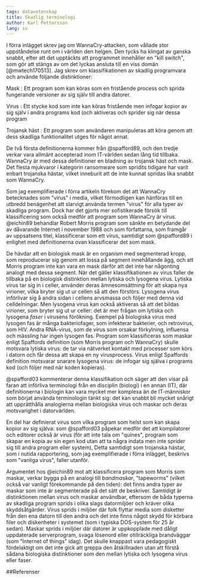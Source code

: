 ```yaml
---
tags: datavetenskap
title: Skadlig terminologi
author: Karl Pettersson
lang: sv
---
```


I förra inlägget skrev jag om WannaCry-attacken, som vållade stor uppståndelse
runt om i världen den helgen. Den tycks ha klingat av ganska snabbt, efter att
det upptäckts att programmet innehåller en "kill switch", som gör att stängs av
om det lyckas ansluta till en viss domän [@mwtech170513]. Jag skrev om
klassifikationen av skadlig programvara och använde följande distinktioner:

Mask
:    Ett program som kan köras som en fristående process och sprida fungerande
versioner av sig själv till andra datorer.

Virus
:    Ett stycke kod som inte kan köras fristående men infogar kopior av sig
själv i andra programs kod (och aktiveras och sprider sig när dessa program

Trojansk häst
:    Ett program som användaren manipuleras att köra genom att dess skadliga
funktionalitet utges för något annat.

De två första definitionerna kommer från @spafford89, och den tredje verkar
vara allmänt accepterad inom IT-världen sedan lång tid tillbaka. WannaCry är
med dessa definitioner en bladning av trojansk häst och mask. Det flesta
mjukvaror i kategorin ransomware som spridits tidigare har varit enbart
trojanska hästar, vilket inneburit att de inte kunnat spridas lika snabbt som
WannaCry.

Som jag exemplifierade i förra artikeln förekom det att WannaCry betecknades
som "virus" i media, vilket förmodligen kan hänföras till en utbredd benägenhet
att slarvigt använda termen "virus" för alla typer av skadliga program. Dock
har det gjorts mer sofistikerade försök till klassificering som också medför
att program som WannaCry är virus. @eichin89 behandlar Robert Morris program
som sänkte en betydande del av dåvarande Internet i november 1988 och som
författarna, som framgår av uppsatsens titel, klassificerar som ett virus,
samtidigt som @spafford89 i enlighet med definitionerna ovan klassificerar det
som mask.

De hävdar att en biologisk mask är en organism med segmenterad kropp, som
reproducerar sig genom att lossa på segment innehållande ägg, och att Morris
program inte kan vara en mask därför att det inte har någonting analogt med
dessa segment. När det gäller klassifikationen av virus faller de tillbaka på
en biologisk distinktion mellan lytiska och lysogena virus. Lytiska virus tar
sig in i celler, använder deras ämnesomsättning för att skapa nya virioner,
vilka bryter sig ut ur cellen så att den förstörs. Lysogena virus införlivar
sig å andra sidan i cellens arvsmassa och följer med denna vid celldelningar.
Men lysogena virus kan också aktiveras så att det bildas virioner, som bryter
sig ut ur celler: det är mer frågan om lytiska och lysogena *faser* i virusens
förökning. Exempel på biologiska virus med lysogen fas är många bakteriofager,
som infekterar bakterier, och retrovirus, som HIV. Andra RNA-virus, som de
virus som orsakar förkylning, influensa och mässling har ingen lysogen fas.
Program som klassificeras som maskar enligt Spaffords definition (som Morris
program och WannaCry) skulle motsvara lytiska virus: de tar via nätverket
kontakt med processer som körs i datorn och får dessa att skapa en ny
virusprocess. Virus enligt Spaffords definition motsvarar snarare lysogena
virus: de infogar sig själva i programs kod (och följer med när koden
kopieras).

@spafford03 kommenterar denna klassifikation och säger att den visar på faran
att införliva terminologi från en disciplin (biologi) i en annan (IT), där
definitionerna i biologin kan vara mycket mer komplexa än de IT-människor som
börjat använda terminologin tänkt sig: det kan snabbt bli mycket snårigt att
upprätthålla analogierna mellan biologiska virus och maskar och deras
motsvarighet i datorvärlden.

En del har definierat virus som vilka program som helst som kan skapa kopior av
sig själva: som @spafford03 påpekar medför det att kompilatorer och editorer
också är virus (för att inte tala om "quines", program som skapar en kopia av
sin egen kod utan att ta några indata men inte sprider sig till andra program
eller system), Detta samtidigt som trojanska hästar, som i nutida rapportering,
som jag exemplifierade i förra inlägget, beskrivs som "vanliga virus", faller
utanför.

Argumentet hos @eichin89 mot att klassificera program som Morris som maskar,
verkar bygga på en analogi till *bandmaskar*, "tapeworms" (vilket också var
vanligt förekommande på den tiden): det finns andra typer av maskar som inte är
segmenterade på det sätt de beskriver. Samtidigt är distinktionen mellan virus
och maskar användbar, eftersom de båda typerna av skadliga program sprids i olika
slags datormiljöer och kräver olika skyddsåtgärder. Virus sprids i miljöer där
folk flyttar media som disketter från den ena datorn till den andra och det
inte finns något skydd för körbara filer och diskenheter i systemet (som i
typiska DOS-system för 25 år sedan). Maskar sprids i miljöer där datorer är
uppkopplade med dåligt uppdaterade serverprogram, svaga lösenord eller
otillräckliga brandväggar (som "Internet of things" idag). Det skulle knappast
vara pedagogiskt fördelaktigt om det inte gick att greppa den åtskillnaden utan
att förstå sådana biologiska distinktioner som den mellan lytiska och lysogena
virus eller faser.

##Referenser
